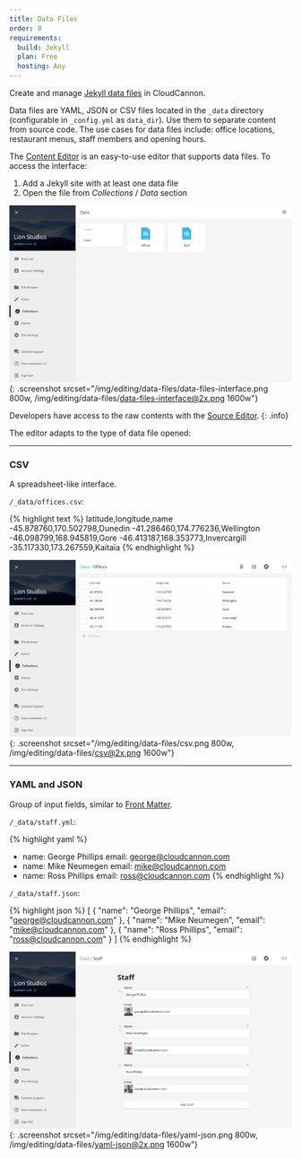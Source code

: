 ```yaml
---
title: Data Files
order: 8
requirements:
  build: Jekyll
  plan: Free
  hosting: Any
---
```


Create and manage [Jekyll data files](https://jekyllrb.com/docs/datafiles/) in CloudCannon.

Data files are YAML, JSON or CSV files located in the `_data` directory (configurable in `_config.yml` as `data_dir`). Use them to separate content from source code.
The use cases for data files include: office locations, restaurant menus, staff members and opening hours.

The [Content Editor](/editing/content-editor/) is an easy-to-use editor that supports data files. To access the interface:

1. Add a Jekyll site with at least one data file
2. Open the file from *Collections* / *Data* section

![Data files interface](/img/editing/data-files/data-files-interface.png){: .screenshot srcset="/img/editing/data-files/data-files-interface.png 800w, /img/editing/data-files/data-files-interface@2x.png 1600w"}

Developers have access to the raw contents with the [Source Editor](/editing/source-editor/).
{: .info}

The editor adapts to the type of data file opened:

---

### CSV

A spreadsheet-like interface.

`/_data/offices.csv`:

{% highlight text %}
latitude,longitude,name
-45.878760,170.502798,Dunedin
-41.286460,174.776236,Wellington
-46.098799,168.945819,Gore
-46.413187,168.353773,Invercargill
-35.117330,173.267559,Kaitaia
{% endhighlight %}

![CSV interface](/img/editing/data-files/csv.png){: .screenshot srcset="/img/editing/data-files/csv.png 800w, /img/editing/data-files/csv@2x.png 1600w"}

---

### YAML and JSON

Group of input fields, similar to [Front Matter](/editing/front-matter/).

`/_data/staff.yml`:

{% highlight yaml %}
- name: George Phillips
  email: george@cloudcannon.com
- name: Mike Neumegen
  email: mike@cloudcannon.com
- name: Ross Phillips
  email: ross@cloudcannon.com
{% endhighlight %}

`/_data/staff.json`:

{% highlight json %}
[
  {
    "name": "George Phillips",
    "email": "george@cloudcannon.com"
  },
  {
    "name": "Mike Neumegen",
    "email": "mike@cloudcannon.com"
  },
  {
    "name": "Ross Phillips",
    "email": "ross@cloudcannon.com"
  }
]
{% endhighlight %}

![YAML/JSON interface](/img/editing/data-files/yaml-json.png){: .screenshot srcset="/img/editing/data-files/yaml-json.png 800w, /img/editing/data-files/yaml-json@2x.png 1600w"}